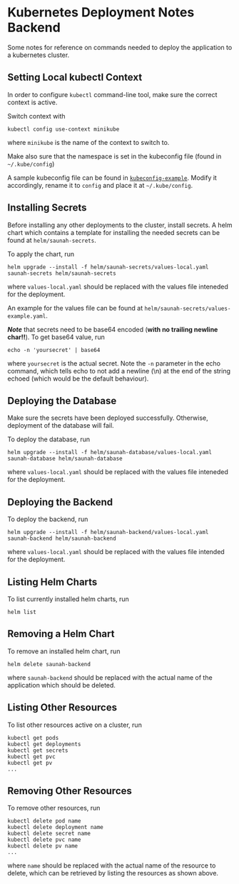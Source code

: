 # Kubernetes Deployment Notes Backend

Some notes for reference on commands needed to deploy the application to a kubernetes cluster.


## Setting Local kubectl Context

In order to configure `kubectl` command-line tool, make sure the correct context is active.

Switch context with

```shell
kubectl config use-context minikube
```

where `minikube` is the name of the context to switch to.

Make also sure that the namespace is set in the kubeconfig file (found in `~/.kube/config`)

A sample kubeconfig file can be found in [`kubeconfig-example`](./kubeconfig-example). Modify it accordingly, rename it to `config` and place it at `~/.kube/config`.

## Installing Secrets

Before installing any other deployments to the cluster, install secrets.
A helm chart which contains a template for installing the needed secrets can be found at `helm/saunah-secrets`.

To apply the chart, run

```shell
helm upgrade --install -f helm/saunah-secrets/values-local.yaml saunah-secrets helm/saunah-secrets
```

where `values-local.yaml` should be replaced with the values file inteneded for the deployment.

An example for the values file can be found at `helm/saunah-secrets/values-example.yaml`.

***Note*** that secrets need to be base64 encoded (**with no trailing newline char!!**).
To get base64 value, run

```shell
echo -n 'yoursecret' | base64
```

where `yoursecret` is the actual secret. Note the `-n` parameter in the echo command, which tells echo to not add a newline (\n) at the end of the string echoed (which would be the default behaviour).

## Deploying the Database

Make sure the secrets have been deployed successfully. Otherwise, deployment of the database will fail.

To deploy the database, run

```shell
helm upgrade --install -f helm/saunah-database/values-local.yaml saunah-database helm/saunah-database
```

where `values-local.yaml` should be replaced with the values file inteneded for the deployment.


## Deploying the Backend

To deploy the backend, run

```shell
helm upgrade --install -f helm/saunah-backend/values-local.yaml saunah-backend helm/saunah-backend
```

where `values-local.yaml` should be replaced with the values file intended for the deployment.


## Listing Helm Charts

To list currently installed helm charts, run

```shell
helm list
```

## Removing a Helm Chart

To remove an installed helm chart, run

```
helm delete saunah-backend
```

where `saunah-backend` should be replaced with the actual name of the application which should be deleted.


## Listing Other Resources

To list other resources active on a cluster, run

```
kubectl get pods
kubectl get deployments
kubectl get secrets
kubectl get pvc
kubectl get pv
...
```


## Removing Other Resources

To remove other resources, run

```shell
kubectl delete pod name
kubectl delete deployment name
kubectl delete secret name
kubectl delete pvc name
kubectl delete pv name
...
```

where `name` should be replaced with the actual name of the resource to delete, which can be retrieved by listing the resources as shown above.
